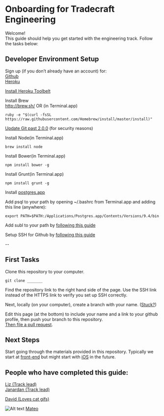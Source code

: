 # Onboarding for Tradecraft Engineering
Welcome!  
This guide should help you get started with the engineering track. Follow the tasks below:  

## Developer Environment Setup

Sign up (if you don’t already have an account) for:  
[Github](http://github.com)  
[Heroku](http://heroku.com)  

[Install Heroku Toolbelt](https://toolbelt.heroku.com/)

Install Brew  
http://brew.sh/ OR (in Terminal.app)  
```shell
ruby -e "$(curl -fsSL https://raw.githubusercontent.com/Homebrew/install/master/install)"
```

[Update Git past 2.0.0](http://git-scm.com/download/mac) (for security reasons)  


Install Node(in Terminal.app)   
```shell
brew install node
```

Install Bower(in Terminal.app)  
```shell
npm install bower -g
```

Install Grunt(in Terminal.app)  
```shell
npm install grunt -g
```

Install [postgres.app](http://postgresapp.com/)  

Add psql to your path by opening ~/.bashrc from Terminal.app and adding this line (anywhere):
```shell
export PATH=$PATH:/Applications/Postgres.app/Contents/Versions/9.4/bin
```

Add subl to your path by [following this guide](http://www.sublimetext.com/docs/2/osx_command_line.html)  

Setup SSH for Github by [following this guide](https://help.github.com/articles/generating-ssh-keys/)  

--
## First Tasks
Clone this repository to your computer.  
```shell
git clone _______
```
Find the repository link to the right hand side of the page. Use the SSH link instead of the HTTPS link to verify you set up SSH correctly.

Next, locally (on your computer), create a branch with your name. ([Stuck?](https://try.github.io/levels/1/challenges/1))  

Edit this page (at the bottom) to include your name and a link to your github profile, then push your branch to this repository.  
[Then file a pull request](https://help.github.com/articles/creating-a-pull-request/).  

## Next Steps
Start going through the materials provided in this repository. Typically we start at [front-end](/front-end) but might start with [iOS](/ios) in the future.


## People who have completed this guide:
[Liz (Track lead)](http://github.com/lizthedeveloper)  
[Janardan (Track lead)](http://github.com/rolken)  

[David (Loves cat gifs)](http://github.com/dladowitz)

![Alt text](http://1-ps.googleusercontent.com/hk/pEsVsjur9-mHhASR14jwUkOv66/www.catgifpage.com/gifs/267.gif.pagespeed.ce.pyTSoDgHCYAZN8v1pVku.gif)
[Mateo](http://github.com/mattphoto)  

